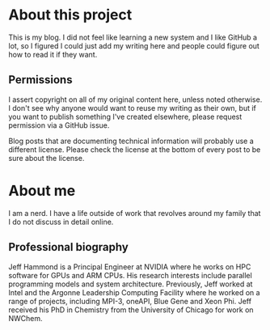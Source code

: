 # About this project

This is my blog.  I did not feel like learning a new system and I like GitHub a lot, so I figured I could just add my writing here and people could figure out how to read it if they want.

## Permissions

I assert copyright on all of my original content here, unless noted otherwise.  I don't see why anyone would want to reuse my writing as their own, but if you want to publish something I've created elsewhere, please request permission via a GitHub issue.

Blog posts that are documenting technical information will probably use a different license.  Please check the license at the bottom of every post to be sure about the license. 

# About me

I am a nerd.  I have a life outside of work that revolves around my family that I do not discuss in detail online.

## Professional biography

Jeff Hammond is a Principal Engineer at NVIDIA where he works on HPC software for GPUs and ARM CPUs.  His research interests include parallel programming models and system architecture.  Previously, Jeff worked at Intel and the Argonne Leadership Computing Facility where he worked on a range of projects, including MPI-3, oneAPI, Blue Gene and Xeon Phi.  Jeff received his PhD in Chemistry from the University of Chicago for work on NWChem.
